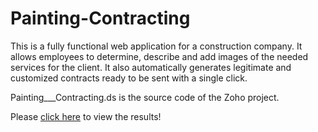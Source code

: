 # Painting-Contracting

This is a fully functional web application for a construction company. It allows employees to determine, describe and add images of the needed services for the client. It also automatically generates legitimate and customized contracts ready to be sent with a single click.

Painting___Contracting.ds is the source code of the Zoho project.

Please [click here](https://docs.google.com/presentation/d/15VlDTK0Fp7Eg4YCNvljSIr56j2OBCt9PygoLuKlyTs0/edit?usp=sharing) to view the results!
